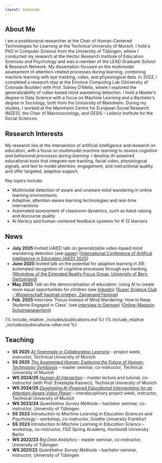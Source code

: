 ```yaml
---
layout: homepage
---
```


## About Me

I am a postdoctoral researcher at the Chair of Human-Centered Technologies for Learning at the Technical University of Munich. I hold a PhD in Computer Science from the University of Tübingen, where I conducted my research at the Hector Research Institute of Education Sciences and Psychology and was a member of the LEAD Graduate School & Research Network. My dissertation focused on the multimodal assessment of attention-related processes during learning, combining machine learning with eye tracking, video, and physiological data.
In 2023, I completed a research stay at the Emotive Computing Lab (University of Colorado Boulder) with Prof. Sidney D’Mello, where I explored the generalizability of video-based mind wandering detection. I hold a Master’s degree in Data Science with a focus on Machine Learning and a Bachelor’s degree in Sociology, both from the University of Mannheim. During my studies, I worked at the Mannheim Centre for European Social Research (MZES), the Chair of Macrosociology, and GESIS – Leibniz Institute for the Social Sciences.

## Research Interests

My research lies at the intersection of artificial intelligence and research on education, with a focus on *multimodal machine learning to assess cognitive and behavioral processes during learning*. I develop AI-powered educational tools that integrate eye tracking, facial video, physiological signals, and text to model attention, engagement, and instructional quality and offer targeted, adaptive support.

Key topics include:

- Multimodal detection of aware and unaware mind wandering in online learning environments
- Adaptive, attention-aware learning technologies and real-time interventions
- Automated assessment of classroom dynamics, such as hand-raising and discourse quality
- AI literacy and human-centered feedback systems for K-12 learners


## News
- **July 2025** Invited IJAIED talk on generalizable video-based mind wandering detection (see [paper](https://link.springer.com/content/pdf/10.1007/s40593-024-00412-2.pdf)) ([International Conference of Artifical Intelligence in Education (AIED) 2025](https://aied2025.itd.cnr.it))
- **June 2025** Invited talk on the potential for adaptive learning in XR: automated recognition of cognitive processes through eye tracking ([Workshop of the Extended Reality Focus Group, University of Bern, Switzerland](https://www.digitalisierung.unibe.ch/implementation/focus_groups/subpage_focus_group_extended_reality/index_eng.html)) 
- **May 2025** Talk on the democratisation of education: Using AI to create more equal opportunities for children (see [linkedin](https://www.linkedin.com/posts/babette-b%C3%BChler-6615791b2_it-was-such-a-pleasure-to-be-part-of-the-activity-7333552656210149388-e1h2?utm_source=share&utm_medium=member_desktop&rcm=ACoAADGP02kB19WCo0PITxWSrXq6GoiA2aF29mU)) ([Super Science Club – Wissenschaft hautnah erleben, Zamanand Festival](https://zamanand.de/buehnen/super-science-club/))
- **Feb. 2025** Interview 'Focus Instead of Mind Wandering: How to Keep Students Engaged in Class' (see [interview in German](https://www.campus-schulmanagement.de/magazin/fokus-statt-abschweifen-so-bleiben-schuelerinnen-im-unterricht-bei-der-sache-babette-buehler)) ([Online-Magazin Schulmanagement](https://www.campus-schulmanagement.de/magazin))

{% include_relative _includes/publications.md %}
{% include_relative _includes/publications-other.md %}




## Teaching
- **SS 2025** [*AI-Teammate in Collaborative Learning*](https://campus.tum.de/tumonline/ee/ui/ca2/app/desktop/#/slc.tm.cp/student/courses/950843405?$ctx=lang=en&$scrollTo=toc_overview) - project week, instructor, Technical University of Munich
- **SS 2025** [*The Augmented Human: Exploring the Future of Human-Technology Symbiosis*](https://campus.tum.de/tumonline/ee/ui/ca2/app/desktop/#/slc.tm.cp/student/courses/950805251?$scrollTo=toc_overview) – master seminar, co-instructor, Technical University of Munich  
- **WS 2024/25** [*Human-AI Interaction*](https://campus.tum.de/tumonline/ee/ui/ca2/app/desktop/#/slc.tm.cp/student/courses/950768569?$scrollTo=toc_overview) – master lecture and tutorial, co-instructor (with Prof. Enkelejda Kasneci), Technical University of Munich  
- **WS 2024/25** [*Developing AI-Powered Educational Interventions for an Attention-Aware Video Player*](https://campus.tum.de/tumonline/ee/ui/ca2/app/desktop/#/slc.tm.cp/student/courses/950804875?$scrollTo=toc_overview) – interdisciplinary project week, instructor, Technical University of Munich  
- **WS 2023/24** *Quantitative Survey Methods* – bachelor seminar, co-instructor, University of Tübingen  
- **SS 2023** *Introduction to Machine Learning in Education Sciences and Psychology* – workshop, co-instructor, Goethe University Frankfurt  
- **SS 2023** *Introduction to Machine Learning in Education Science* – workshop, co-instructor, FDZ Spring Academy, Humboldt University Berlin  
- **WS 2022/23** *Big Data Analytics* – master seminar, co-instructor, University of Tübingen  
- **WS 2021/22** *Quantitative Survey Methods* – bachelor seminar, instructor, University of Tübingen

<!-- {% include_relative _includes/services.md %} -->
